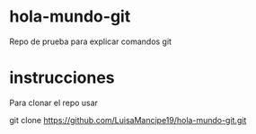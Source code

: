 # hola-mundo-git
Repo de prueba para explicar comandos git

# instrucciones
Para clonar el repo usar

git clone https://github.com/LuisaMancipe19/hola-mundo-git.git
